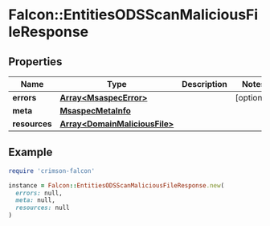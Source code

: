 # Falcon::EntitiesODSScanMaliciousFileResponse

## Properties

| Name | Type | Description | Notes |
| ---- | ---- | ----------- | ----- |
| **errors** | [**Array&lt;MsaspecError&gt;**](MsaspecError.md) |  | [optional] |
| **meta** | [**MsaspecMetaInfo**](MsaspecMetaInfo.md) |  |  |
| **resources** | [**Array&lt;DomainMaliciousFile&gt;**](DomainMaliciousFile.md) |  |  |

## Example

```ruby
require 'crimson-falcon'

instance = Falcon::EntitiesODSScanMaliciousFileResponse.new(
  errors: null,
  meta: null,
  resources: null
)
```


